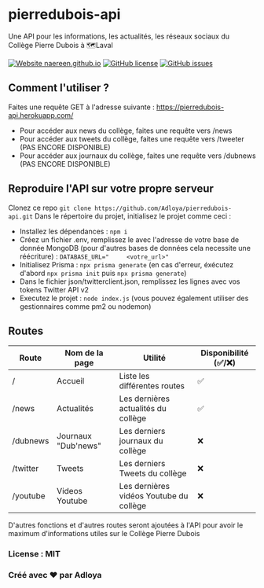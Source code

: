 # pierredubois-api
Une API pour les informations, les actualités, les réseaux sociaux du Collège Pierre Dubois à 🗺Laval

[![Website naereen.github.io](https://img.shields.io/website-up-down-green-red/https/pierredubois-api.herokuapp.com.svg)]([https://pierredubois-api.herokuapp.com](https://pierredubois-api.herokuapp.com))
[![GitHub license](https://img.shields.io/github/license/Adloya/pierredubois-api.svg)](https://github.com/Adloya/pierredubois-api/blob/main/LICENSE)
[![GitHub issues](https://img.shields.io/github/issues/Adloya/pierredubois-api.svg)](https://GitHub.com/Adloya/pierredubois-api/issues/)



## Comment l'utiliser ?
Faites une requête GET à l'adresse suivante : https://pierredubois-api.herokuapp.com/
  - Pour accéder aux news du collège, faites une requête vers /news
  - Pour accéder aux tweets du collège, faites une requête vers /tweeter (PAS ENCORE DISPONIBLE)
  - Pour accéder aux journaux du collège, faites une requête vers /dubnews (PAS ENCORE DISPONIBLE)
  
## Reproduire l'API sur votre propre serveur
Clonez ce repo `git clone https://github.com/Adloya/pierredubois-api.git`
Dans le répertoire du projet, initialisez le projet comme ceci :

  - Installez les dépendances : `npm i`
  - Créez un fichier .env, remplissez le avec l'adresse de votre base de donnée MongoDB (pour d'autres bases de données cela necessite une réécriture) : `DATABASE_URL="     <votre_url>"`
  - Initialisez Prisma : `npx prisma generate` (en cas d'erreur, éxécutez d'abord `npx prisma init` puis `npx prisma generate`)
  - Dans le fichier json/twitterclient.json, remplissez les lignes avec vos tokens Twitter API v2
  - Executez le projet : ``node index.js`` (vous pouvez également utiliser des gestionnaires comme pm2 ou nodemon)

## Routes
|Route| Nom de la page | Utilité | Disponibilité (✅/❌)
|--|--|--|--|
| / | Accueil | Liste les différentes routes | ✅
| /news | Actualités | Les dernières actualités du collège | ✅
| /dubnews | Journaux "Dub'news" | Les derniers journaux du collège | ❌
| /twitter | Tweets | Les derniers Tweets du collège | ❌
| /youtube | Videos Youtube | Les dernières vidéos Youtube du collège | ❌

D'autres fonctions et d'autres routes seront ajoutées à l'API pour avoir le maximum d'informations utiles sur le Collège Pierre Dubois


### License : MIT
### Créé avec ❤ par Adloya
